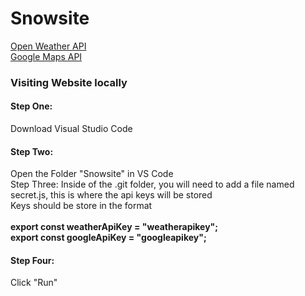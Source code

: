 # Snowsite
<a href="https://openweathermap.org/" target="_blank">Open Weather API</a><br>
<a href="https://developers.google.com/maps" target="_blank">Google Maps API</a>
<h3>Visiting Website locally</h3>
<h4>Step One:</h4>
Download Visual Studio Code<br>
<h4>Step Two:</h4>
Open the Folder "Snowsite" in VS Code <br>
Step Three:
Inside of the .git folder, you will need to add a file named secret.js, this is where the api keys will be stored <br>
Keys should be store in the format <br><br>
<strong> export const weatherApiKey = "weatherapikey";<br>
export const googleApiKey = "googleapikey";</strong><br>
<h4>Step Four:</h4>
Click "Run"
